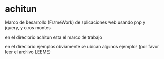 achitun
=======

Marco de Desarrollo (FrameWork) de aplicaciones web usando php y jquery, y otros montes

en el directorio achitun esta el marco de trabajo

en el directorio ejemplos obviamente se ubican algunos ejemplos (por favor leer el archivo LEEME)

